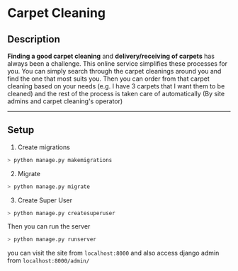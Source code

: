 # Carpet Cleaning

## Description

**Finding a good carpet cleaning** and **delivery/receiving of carpets** has always been a challenge.
This online service simplifies these processes for you. You can simply search through the carpet cleanings around you and find the one that most suits you. Then you can order from that carpet cleaning based on your needs (e.g. I have 3 carpets that I want them to be cleaned) and the rest of the process is taken care of automatically (By site admins and carpet cleaning's operator)

---

## Setup

1. Create migrations
```sh
> python manage.py makemigrations
```
2. Migrate
```sh
> python manage.py migrate
```
3. Create Super User
```sh
> python manage.py createsuperuser
```

Then you can run the server
```sh
> python manage.py runserver
```
you can visit the site from `localhost:8000` and also access django admin from `localhost:8000/admin/`